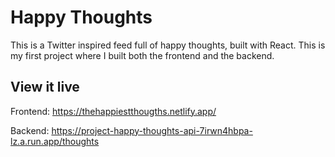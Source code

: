 # Happy Thoughts

This is a Twitter inspired feed full of happy thoughts, built with React. This is my first project where I built both the frontend and the backend. 

## View it live
Frontend:
https://thehappiestthougths.netlify.app/

Backend: 
https://project-happy-thoughts-api-7irwn4hbpa-lz.a.run.app/thoughts
